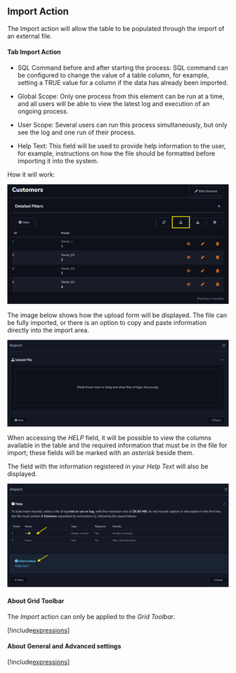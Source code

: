 ## Import Action

The Import action will allow the table to be populated through the import of an external file.

#### Tab Import Action

- SQL Command before and after starting the process: SQL command can be configured to change the value of a table column, for example, setting a TRUE value for a column if the data has already been imported.

- Global Scope: Only one process from this element can be run at a time, and all users will be able to view the latest log and execution of an ongoing process.

- User Scope: Several users can run this process simultaneously, but only see the log and one run of their process.

- Help Text: This field will be used to provide help information to the user, for example, instructions on how the file should be formatted before importing it into the system.

How it will work:

![](../../media/Action_import_example_1.png)

The image below shows how the upload form will be displayed. The file can be fully imported, or there is an option to copy and paste information directly into the import area.

![](../../media/Action_import_example_2.png)

When accessing the *HELP* field, it will be possible to view the columns available in the table and the required information that must be in the file for import; these fields will be marked with an *asterisk* beside them.

The field with the information registered in your *Help Text* will also be displayed.

![](../../media/Action_import_example_3.png)

#### About Grid Toolbar

The *Import* action can only be applied to the *Grid Toolbar*.

[!include[expressions](grid_toolbar_overview_action.md)]

#### About General and Advanced settings

[!include[expressions](overview_action.md)]